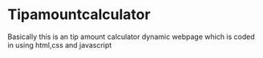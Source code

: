 # Tipamountcalculator
Basically this is an tip amount calculator dynamic webpage which is coded in using html,css and javascript
